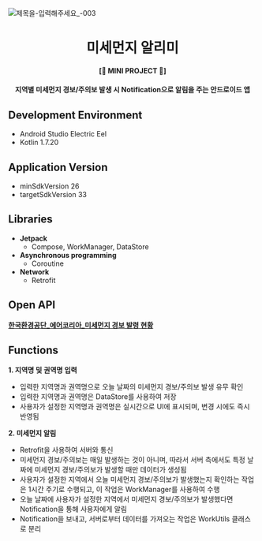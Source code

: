 ![제목을-입력해주세요_-003](https://user-images.githubusercontent.com/62979330/222135282-49dd0b22-0bf5-40d8-a6ae-3ca5ce01a83b.png)
<div align="center">
  <h1>미세먼지 알리미</h1>
  <h4>[🔸 MINI PROJECT 🔸]</h1>
</div>
<div align="center">
  <h4>지역별 미세먼지 경보/주의보 발생 시 Notification으로 알림을 주는 안드로이드 앱</h1>
</div>

## Development Environment
- Android Studio Electric Eel
- Kotlin 1.7.20

## Application Version
+ minSdkVersion 26
+ targetSdkVersion 33

## Libraries
- **Jetpack**
    - Compose, WorkManager, DataStore
- **Asynchronous programming**
    - Coroutine
- **Network**
    - Retrofit

## Open API
[**한국환경공단_에어코리아_미세먼지 경보 발령 현황**](https://www.data.go.kr/data/15073885/openapi.do)

## Functions
__1. 지역명 및 권역명 입력__
+ 입력한 지역명과 권역명으로 오늘 날짜의 미세먼지 경보/주의보 발생 유무 확인
+ 입력한 지역명과 권역명은 DataStore를 사용하여 저장
+ 사용자가 설정한 지역명과 권역명은 실시간으로 UI에 표시되며, 변경 시에도 즉시 반영됨

__2. 미세먼지 알림__
+ Retrofit을 사용하여 서버와 통신
+ 미세먼지 경보/주의보는 매일 발생하는 것이 아니며, 따라서 서버 측에서도 특정 날짜에 미세먼지 경보/주의보가 발생할 때만 데이터가 생성됨
+ 사용자가 설정한 지역에서 오늘 미세먼지 경보/주의보가 발생했는지 확인하는 작업은 1시간 주기로 수행되고, 이 작업은 WorkManager를 사용하여 수행
+ 오늘 날짜에 사용자가 설정한 지역에서 미세먼지 경보/주의보가 발생했다면 Notification을 통해 사용자에게 알림
+ Notification을 보내고, 서버로부터 데이터를 가져오는 작업은 WorkUtils 클래스로 분리


